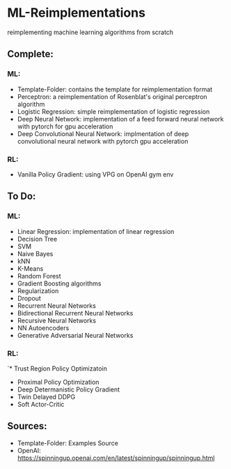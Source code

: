# ML-Reimplementations
reimplementing machine learning algorithms from scratch

## Complete:

 ### ML:
  * Template-Folder: contains the template for reimplementation format
  * Perceptron: a reimplementation of Rosenblat's original perceptron algorithm
  * Logistic Regression: simple reimplementation of logistic regression
  * Deep Neural Network: implementation of a feed forward neural network with pytorch for gpu acceleration
  * Deep Convolutional Neural Network: implmentation of deep convolutional neural network with pytorch gpu acceleration
  
 ### RL:
  * Vanilla Policy Gradient: using VPG on OpenAI gym env
  
## To Do:

 ### ML:
  * Linear Regression: implementation of linear regression 
  * Decision Tree
  * SVM
  * Naive Bayes
  * kNN
  * K-Means
  * Random Forest
  * Gradient Boosting algorithms
  * Regularization
  * Dropout
  * Recurrent Neural Networks
  * Bidirectional Recurrent Neural Networks
  * Recursive Neural Networks
  * NN Autoencoders
  * Generative Adversarial Neural Networks
  
 ### RL:
 `* Trust Region Policy Optimizatoin
  * Proximal Policy Optimization
  * Deep Determanistic Policy Gradient
  * Twin Delayed DDPG
  * Soft Actor-Critic
  
## Sources:
 * Template-Folder: Examples Source
 * OpenAI: https://spinningup.openai.com/en/latest/spinningup/spinningup.html


